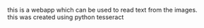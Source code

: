 this is a webapp which can be used to read text from the images.
<br>
this was created using python tesseract
